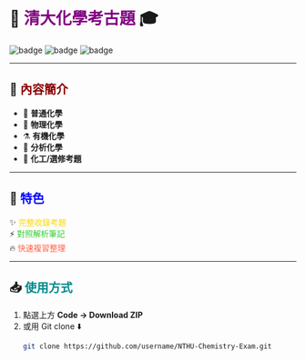 # 🧪 <span style="color:purple">清大化學考古題</span> 🎓

![badge](https://img.shields.io/badge/NTHU-Chemistry-blueviolet?style=for-the-badge)
![badge](https://img.shields.io/badge/Exam-Archive-green?style=flat-square)
![badge](https://img.shields.io/badge/%E5%8C%96%E5%AD%B8-%E7%9C%9F%E9%A6%99%E5%91%B3-orange?style=for-the-badge)

---

## 📂 <span style="color:darkred">內容簡介</span>

- 📘 **普通化學**  
- 🔬 **物理化學**  
- ⚗️ **有機化學**  
- 🧲 **分析化學**  
- 🌟 **化工/選修考題**  

---

## 🎉 <span style="color:blue">特色</span>
✨ <span style="color:gold">完整收錄考題</span>  
⚡ <span style="color:limegreen">對照解析筆記</span>  
🔥 <span style="color:tomato">快速複習整理</span>  

---

## 📥 <span style="color:darkcyan">使用方式</span>

1. 點選上方 **Code → Download ZIP**  
2. 或用 Git clone ⬇️  
   ```bash
   git clone https://github.com/username/NTHU-Chemistry-Exam.git
